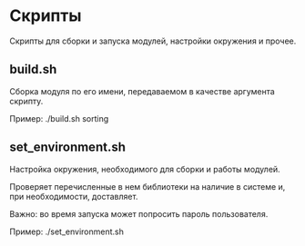 # Скрипты

Скрипты для сборки и запуска модулей, настройки окружения и прочее.

## build.sh

Сборка модуля по его имени, передаваемом в качестве аргумента скрипту.

Пример: ./build.sh sorting

## set_environment.sh

Настройка окружения, необходимого для сборки и работы модулей.

Проверяет перечисленные в нем библиотеки на наличие в системе и, при необходимости, доставляет.

Важно: во время запуска может попросить пароль пользователя.

Пример: ./set_environment.sh